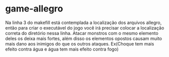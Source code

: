 # game-allegro
Na linha 3 do makefill está contemplada a localização dos arquivos allegro, então para criar o executável do jogo 
você irá precisar colocar a localização correta do diretório nessa linha.
Atacar monstros com o mesmo elemento deles os deixa mais fortes, além disso os elementos opostos causam muito mais dano
aos inimigos do que os outros ataques. Ex(Choque tem mais efeito contra água e água tem mais efeito contra fogo)
